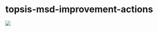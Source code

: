 # topsis-msd-improvement-actions
![](https://github.com/dabrze/topsis-msd-improvement-actions/actions/workflows/build.yml/badge.svg)
